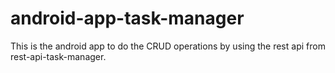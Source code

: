 # android-app-task-manager
This is the android app to do the CRUD operations by using the rest api from rest-api-task-manager.
